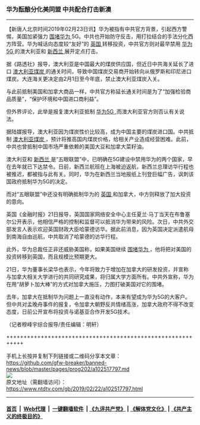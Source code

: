 ### 华为酝酿分化美同盟 中共配合打击新澳
------------------------

<div class="post_content">
 <p>
  【新唐人北京时间2019年02月23日讯】华为被指有中共官方背景，引起西方警惕，美国加紧强力
  <a href="https://www.ntdtv.com/gb/围堵华为.htm">
   围堵华为
  </a>
  5G。中共也开始防守反击，用打拉结合的手法分化西方阵营。华为喊话向态度较“友好”的
  <a href="https://www.ntdtv.com/gb/英国.htm">
   英国
  </a>
  转移投资，中共官方则对最早禁用
  <a href="https://www.ntdtv.com/gb/华为5g.htm">
   华为5G
  </a>
  的澳大利亚和
  <a href="https://www.ntdtv.com/gb/新西兰.htm">
   新西兰
  </a>
  展开定点打击。
 </p>
 <p>
  据《路透社》报导，澳大利亚是中国最大的煤炭供应国，但近日中共海关延长了进口
  <a href="https://www.ntdtv.com/gb/澳大利亚煤炭.htm">
   澳大利亚煤炭
  </a>
  的通关时间，导致中国煤炭交易商开始转向从俄罗斯和印尼进口煤炭。大连海关更决定由2月1日至今年底，禁止澳大利亚煤炭入关。
 </p>
 <p>
  与此前抵制美国和加拿大商品一样，中共官方称延长通关时间是为了“加强检验商品质量”，“保护环境和中国进口商利益”。
 </p>
 <p>
  但外界评论，此举是报复澳大利亚抵制
  <a href="https://www.ntdtv.com/gb/华为5g.htm">
   华为5G
  </a>
  ,而澳大利亚官方则否认有关说法。
 </p>
 <p>
  据陆媒报导，澳大利亚因为煤炭性价比较高，成为中国主要的煤炭进口国。中共抵制
  <a href="https://www.ntdtv.com/gb/澳大利亚煤炭.htm">
   澳大利亚煤炭
  </a>
  ，预计将推高国内煤炭价格，给相关产业造成经营困难。此前，中共也曾抵制中国市场严重依赖的美国大豆和加拿大菜籽油。
 </p>
 <p>
  澳大利亚和
  <a href="https://www.ntdtv.com/gb/新西兰.htm">
   新西兰
  </a>
  是“五眼联盟”中，已明确在5G建设中禁用华为的两个国家，早在去年就已下达禁令。日前，新西兰航班在上海被迫返航，新西兰总理访华行程也被推迟，都被指与此有关。同时，华为在新西兰当地报纸上刊登巨幅广告，讽刺该国政府抵制华为5G的决定。
 </p>
 <p>
  而对“五眼联盟”中还没有明确抵制华为的
  <a href="https://www.ntdtv.com/gb/英国.htm">
   英国
  </a>
  和加拿大，中方则释放了加大投资的意向。
 </p>
 <p>
  英国《金融时报》21日报导，英国国家网络安全中心主任夏兰·马丁当天在布鲁塞尔公开表示，他相信严格的控制和监督可以抵消华为带来的风险。次日，中共外交部发言人表示欢迎英国财政大臣哈蒙德访华。据此前消息，因为英国决定派遣航母到南海自由巡航，中共取消了哈蒙德的访华行程。
 </p>
 <p>
  此外，华为总裁任正非还威胁美国称，如果美国继续
  <a href="https://www.ntdtv.com/gb/围堵华为.htm">
   围堵华为
  </a>
  ，他将把对美国的投资转移到英国，而且规模比预期更大。
 </p>
 <p>
  21日，华为董事长梁华也表示，今年将致力于增加在加拿大的研发投资，并宣称与加拿大相关大学进行的共同研究成果，将归属大学方面所有。中共外宣称，华为在用“胡萝卜加大棒”的方式对加拿大施压，力图打破美国对它的围堵。
 </p>
 <p>
  去年，加拿大在抵制华为问题上一直没有动作，本来有望成为华为5G的大客户。但中共对孟晚舟事件的报复，令加拿大朝野反共情绪高涨，加拿大政府不得不改变态度，日前公开宣布将投资与诺基亚合作开发5G技术。
 </p>
 <p>
  （记者穆峰宇综合报导/责任编辑：明轩）
 </p>
 <div class="single_ad">
 </div>
</div>

+++++++++++++++++++++++++++++++++++++++++++++++++++++++++++<br/><br/>
手机上长按并复制下列链接或二维码分享本文章：<br/>
https://github.com/gfw-breaker/banned-news/blob/master/pages/prog202/a102517797.md <br/>
<a href='https://github.com/gfw-breaker/banned-news/blob/master/pages/prog202/a102517797.md'><img src='https://github.com/gfw-breaker/banned-news/blob/master/pages/prog202/a102517797.md.png'/></a> <br/>
原文地址（需翻墙访问）：https://www.ntdtv.com/gb/2019/02/22/a102517797.html


------------------------
#### [首页](https://github.com/gfw-breaker/banned-news/blob/master/README.md) &nbsp;|&nbsp; [Web代理](https://github.com/labour-camp/helloworld) &nbsp;|&nbsp; [一键翻墙软件](https://github.com/gfw-breaker/nogfw/blob/master/README.md) &nbsp;| [《九评共产党》](https://github.com/gfw-breaker/9ping.md/blob/master/README.md#九评之一评共产党是什么) | [《解体党文化》](https://github.com/gfw-breaker/jtdwh.md/blob/master/README.md) | [《共产主义的终极目的》](https://github.com/gfw-breaker/gczydzjmd.md/blob/master/README.md)

